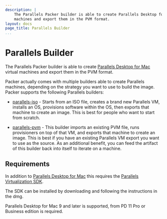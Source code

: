 ```yaml
---
description: |
    The Parallels Packer builder is able to create Parallels Desktop for Mac virtual
    machines and export them in the PVM format.
layout: docs
page_title: Parallels Builder
...
```


# Parallels Builder

The Parallels Packer builder is able to create [Parallels Desktop for
Mac](https://www.parallels.com/products/desktop/) virtual machines and export
them in the PVM format.

Packer actually comes with multiple builders able to create Parallels machines,
depending on the strategy you want to use to build the image. Packer supports
the following Parallels builders:

-   [parallels-iso](/docs/builders/parallels-iso.html) - Starts from an ISO
    file, creates a brand new Parallels VM, installs an OS, provisions software
    within the OS, then exports that machine to create an image. This is best
    for people who want to start from scratch.

-   [parallels-pvm](/docs/builders/parallels-pvm.html) - This builder imports an
    existing PVM file, runs provisioners on top of that VM, and exports that
    machine to create an image. This is best if you have an existing Parallels
    VM export you want to use as the source. As an additional benefit, you can
    feed the artifact of this builder back into itself to iterate on a machine.

## Requirements

In addition to [Parallels Desktop for
Mac](https://www.parallels.com/products/desktop/) this requires the [Parallels
Virtualization SDK](https://www.parallels.com/downloads/desktop/).

The SDK can be installed by downloading and following the instructions in the
dmg.

Parallels Desktop for Mac 9 and later is supported, from PD 11 Pro or Business
edition is required.
